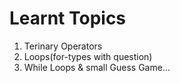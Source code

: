 # Learnt Topics
1) Terinary Operators
2) Loops(for-types with question)
3) While Loops & small Guess Game...